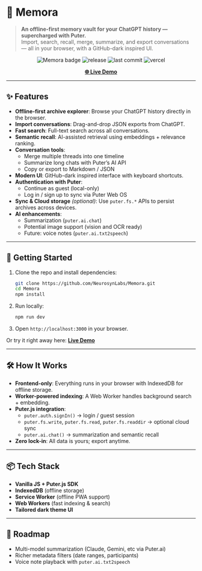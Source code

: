 # 🧠 Memora  
> **An offline-first memory vault for your ChatGPT history — supercharged with Puter.**  
> Import, search, recall, merge, summarize, and export conversations — all in your browser, with a GitHub-dark inspired UI.  

<p align="center">
  <!-- Custom project identity badge -->
  <img src="https://img.shields.io/badge/Memora-Archive%20Explorer-purple?style=for-the-badge&logo=archivebox&logoColor=white" alt="Memora badge" />
  <!-- Release -->
  <img src="https://img.shields.io/github/v/release/NeurosynLabs/Memora?style=for-the-badge" alt="release" />
  <!-- Last Commit -->
  <img src="https://img.shields.io/github/last-commit/NeurosynLabs/Memora?style=for-the-badge" alt="last commit" />
  <!-- Vercel deployment badge -->
  <img src="https://img.shields.io/github/deployments/NeurosynLabs/Memora/Production?label=vercel&style=for-the-badge" alt="vercel" />
</p>

<p align="center">
  <a href="https://memora-amber.vercel.app/" target="_blank"><b>🌐 Live Demo</b></a>
</p>

---

## ✨ Features  

- **Offline-first archive explorer**: Browse your ChatGPT history directly in the browser.  
- **Import conversations**: Drag-and-drop JSON exports from ChatGPT.  
- **Fast search**: Full-text search across all conversations.  
- **Semantic recall**: AI-assisted retrieval using embeddings + relevance ranking.  
- **Conversation tools**:  
  - Merge multiple threads into one timeline  
  - Summarize long chats with Puter’s AI API  
  - Copy or export to Markdown / JSON  
- **Modern UI**: GitHub-dark inspired interface with keyboard shortcuts.  
- **Authentication with Puter**:  
  - Continue as guest (local-only)  
  - Log in / sign up to sync via Puter Web OS  
- **Sync & Cloud storage** *(optional)*: Use `puter.fs.*` APIs to persist archives across devices.  
- **AI enhancements**:  
  - Summarization (`puter.ai.chat`)  
  - Potential image support (vision and OCR ready)  
  - Future: voice notes (`puter.ai.txt2speech`)  

---

## 🚀 Getting Started  

1. Clone the repo and install dependencies:  
   ```bash
   git clone https://github.com/NeurosynLabs/Memora.git
   cd Memora
   npm install
   ```
2. Run locally:  
   ```bash
   npm run dev
   ```
3. Open `http://localhost:3000` in your browser.  

Or try it right away here: **[Live Demo](https://memora-amber.vercel.app/)**  

---

## 🛠 How It Works  

- **Frontend-only**: Everything runs in your browser with IndexedDB for offline storage.  
- **Worker-powered indexing**: A Web Worker handles background search + embedding.  
- **Puter.js integration**:  
  - `puter.auth.signIn()` → login / guest session  
  - `puter.fs.write`, `puter.fs.read`, `puter.fs.readdir` → optional cloud sync  
  - `puter.ai.chat()` → summarization and semantic recall  
- **Zero lock-in**: All data is yours; export anytime.  

---

## 📦 Tech Stack  

- **Vanilla JS + Puter.js SDK**  
- **IndexedDB** (offline storage)  
- **Service Worker** (offline PWA support)  
- **Web Workers** (fast indexing & search)  
- **Tailored dark theme UI**  

---

## 🔮 Roadmap  

- Multi-model summarization (Claude, Gemini, etc via Puter.ai)  
- Richer metadata filters (date ranges, participants)  
- Voice note playback with `puter.ai.txt2speech`  
